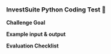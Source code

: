### InvestSuite Python Coding Test 🧩

**Challenge Goal**


**Example input & output**


**Evaluation Checklist**

